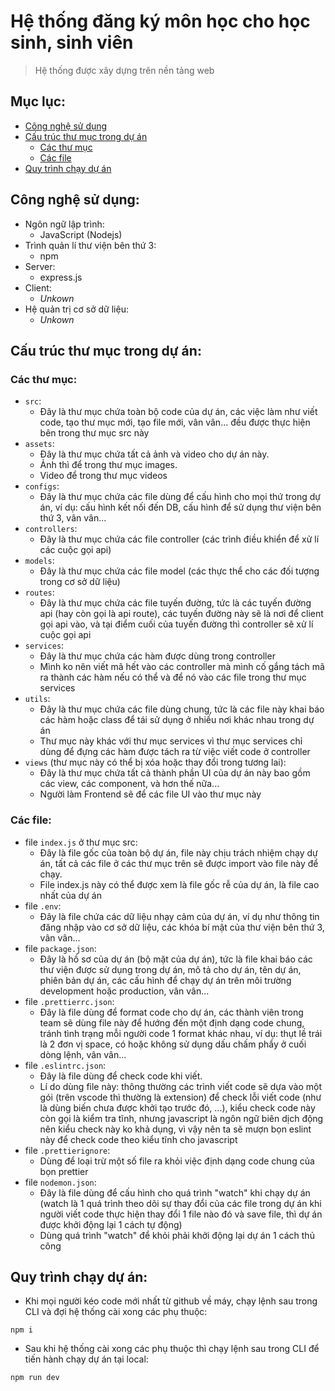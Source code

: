 # Hệ thống đăng ký môn học cho học sinh, sinh viên

> Hệ thống được xây dựng trên nền tảng web

## Mục lục:
- [Công nghệ sử dụng](#used-techs)
- [Cấu trúc thư mục trong dự án](#folder-structure)
  - [Các thư mục](#folder-structure-folders)
  - [Các file](#folder-structure-files)
- [Quy trình chạy dự án](#app-running-procedure)

## Công nghệ sử dụng: <a name="used-techs"></a>
- Ngôn ngữ lập trình:
  - JavaScript (Nodejs)
- Trình quản lí thư viện bên thứ 3:
  - npm
- Server:
  - express.js
- Client:
  - *Unkown*
- Hệ quản trị cơ sở dữ liệu:
  - *Unkown*

## Cấu trúc thư mục trong dự án: <a name="folder-structure"></a>

### Các thư mục: <a name="folder-structure-folders"></a>
- `src`:
  - Đây là thư mục chứa toàn bộ code của dự án, các việc làm như viết code, tạo thư mục mới, tạo file mới, vân vân... đều được thực hiện bên trong thư mục src này
- `assets`:
  - Đây là thư mục chứa tất cả ảnh và video cho dự án này.
  - Ảnh thì để trong thư mục images.
  - Video để trong thư mục videos
- `configs`:
  - Đây là thư mục chứa các file dùng để cấu hình cho mọi thứ trong dự án, ví dụ: cấu hình kết nối đến DB, cấu hình để sử dụng thư viện bên thứ 3, vân vân...
- `controllers`:
  - Đây là thư mục chứa các file controller (các trình điều khiển để xử lí các cuộc gọi api)
- `models`:
  - Đây là thư mục chứa các file model (các thực thể cho các đối tượng trong cơ sở dữ liệu)
- `routes`:
  - Đây là thư mục chứa các file tuyến đường, tức là các tuyến đường api (hay còn gọi là api route), các tuyến đường này sẽ là nơi để client gọi api vào, và tại điểm cuối của tuyến đường thì controller sẽ xử lí cuộc gọi api
- `services`:
  - Đây là thư mục chứa các hàm được dùng trong controller
  - Mình ko nên viết mã hết vào các controller mà mình cố gắng tách mã ra thành các hàm nếu có thể và để nó vào các file trong thư mục services
- `utils`:
  - Đây là thư mục chứa các file dùng chung, tức là các file này khai báo các hàm hoặc class để tái sử dụng ở nhiều nơi khác nhau trong dự án 
  - Thư mục này khác với thư mục services vì thư mục services chỉ dùng để đựng các hàm được tách ra từ việc viết code ở controller
- `views` (thư mục này có thể bị xóa hoặc thay đổi trong tương lai):
  - Đây là thư mục chứa tất cả thành phần UI của dự án này bao gồm các view, các component, và hơn thế nữa...
  - Người làm Frontend sẽ để các file UI vào thư mục này

### Các file: <a name="folder-structure-files"></a>
- file `index.js` ở thư mục src:
  - Đây là file gốc của toàn bộ dự án, file này chịu trách nhiệm chạy dự án, tất cả các file ở các thư mục trên sẽ được import vào file này để chạy.
  - File index.js này có thể được xem là file gốc rễ của dự án, là file cao nhất của dự án
- file `.env`:
  - Đây là file chứa các dữ liệu nhạy cảm của dự án, ví dụ như thông tin đăng nhập vào cơ sở dữ liệu, các khóa bí mật của thư viện bên thứ 3, vân vân...
- file `package.json`:
  - Đây là hồ sơ của dự án (bộ mặt của dự án), tức là file khai báo các thư viện được sử dụng trong dự án, mô tả cho dự án, tên dự án, phiên bản dự án, các cấu hình để chạy dự án trên môi trường development hoặc production, vân vân...
- file `.prettierrc.json`:
  - Đây là file dùng để format code cho dự án, các thành viên trong team sẽ dùng file này để hướng đến một định dạng code chung, tránh tình trạng mỗi người code 1 format khác nhau, ví dụ: thụt lề trái là 2 đơn vị space, có hoặc không sử dụng dấu chấm phẩy ở cuối dòng lệnh, vân vân...
- file `.eslintrc.json`:
  - Đây là file dùng để check code khi viết.
  - Lí do dùng file này: thông thường các trình viết code sẽ dựa vào một gói (trên vscode thì thường là extension) để check lỗi viết code (như là dùng biến chưa được khởi tạo trước đó, ...), kiểu check code này còn gọi là kiểm tra tĩnh, nhưng javascript là ngôn ngữ biên dịch động nên kiểu check này ko khả dụng, vì vậy nên ta sẽ mượn bọn eslint này để check code theo kiểu tĩnh cho javascript
- file `.prettierignore`:
  - Dùng để loại trừ một số file ra khỏi việc định dạng code chung của bọn prettier
- file `nodemon.json`:
  - Đây là file dùng để cấu hình cho quá trình "watch" khi chạy dự án (watch là 1 quá trình theo dõi sự thay đổi của các file trong dự án khi người viết code thực hiện thay đổi 1 file nào đó và save file, thì dự án được khởi động lại 1 cách tự động)
  - Dùng quá trình "watch" để khỏi phải khởi động lại dự án 1 cách thủ công

## Quy trình chạy dự án: <a name="app-running-procedure"></a>
- Khi mọi người kéo code mới nhất từ github về máy, chạy lệnh sau trong CLI và đợi hệ thống cài xong các phụ thuộc:
```
npm i
```
- Sau khi hệ thống cài xong các phụ thuộc thì chạy lệnh sau trong CLI để tiến hành chạy dự án tại local:
```
npm run dev
```